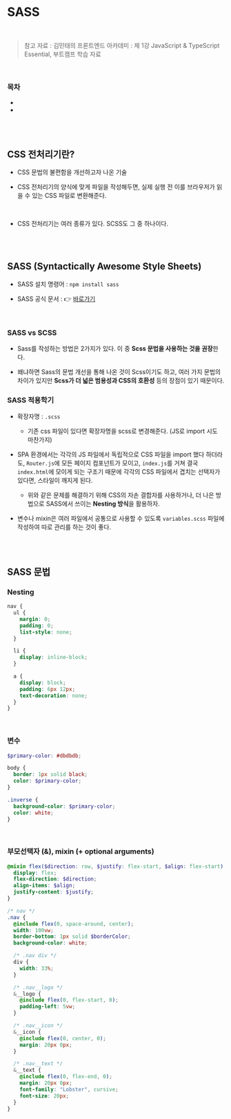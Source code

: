 # SASS

<br/>

> 참고 자료 : 김민태의 프론트엔드 아카데미 : 제 1강 JavaScript & TypeScript Essential, 부트캠프 학습 자료

<br/>

### 목차

- <a href=""></a>
- <a href=""></a>

<br/><br/>

## CSS 전처리기란?

- CSS 문법의 불편함을 개선하고자 나온 기술

- CSS 전처리기의 양식에 맞게 파일을 작성해두면, 실제 실행 전 이를 브라우저가 읽을 수 있는 CSS 파일로 변환해준다.

<br/>

- CSS 전처리기는 여러 종류가 있다. SCSS도 그 중 하나이다.

<br/><br/>

## SASS (Syntactically Awesome Style Sheets)

- SASS 설치 명령어 : <code>npm install sass</code>

- SASS 공식 문서 : 👉 <a href="https://sass-lang.com/documentation/">바로가기</a>

<br/>

### SASS vs SCSS

- Sass를 작성하는 방법은 2가지가 있다. 이 중 <strong>Scss 문법을 사용하는 것을 권장</strong>한다.

- 왜냐하면 Sass의 문법 개선을 통해 나온 것이 Scss이기도 하고, 여러 가지 문법의 차이가 있지만 <strong>Scss가 더 넓은 범용성과 CSS의 호환성</strong> 등의 장점이 있기 때문이다.

### SASS 적용학기

- 확장자명 : <code>.scss</code>

  - 기존 css 파일이 있다면 확장자명을 scss로 변경해준다. (JS로 import 시도 마찬가지)

- SPA 환경에서는 각각의 JS 파일에서 독립적으로 CSS 파일을 import 했다 하더라도, <code>Router.js</code>에 모든 페이지 컴포넌트가 모이고, <code>index.js</code>를 거쳐 결국 <code>index.html</code>에 모이게 되는 구조기 때문에 각각의 CSS 파일에서 겹치는 선택자가 있다면, 스타일이 깨지게 된다.

  - 위와 같은 문제를 해결하기 위해 CSS의 자손 결합자를 사용하거나, 더 나은 방법으로 SASS에서 쓰이는 <strong>Nesting 방식</strong>을 활용하자.

- 변수나 mixin은 여러 파일에서 공통으로 사용할 수 있도록 <code>variables.scss</code> 파일에 작성하여 따로 관리를 하는 것이 좋다.

<br/><br/>

## SASS 문법

### Nesting

```scss
nav {
  ul {
    margin: 0;
    padding: 0;
    list-style: none;
  }

  li {
    display: inline-block;
  }

  a {
    display: block;
    padding: 6px 12px;
    text-decoration: none;
  }
}
```

<br/>

### 변수

```scss
$primary-color: #dbdbdb;

body {
  border: 1px solid black;
  color: $primary-color;
}

.inverse {
  background-color: $primary-color;
  color: white;
}
```

<br/>

### 부모선택자 (&), mixin (+ optional arguments)

```scss
@mixin flex($direction: row, $justify: flex-start, $align: flex-start) {
  display: flex;
  flex-direction: $direction;
  align-items: $align;
  justify-content: $justify;
}

/* nav */
.nav {
  @include flex(0, space-around, center);
  width: 100vw;
  border-bottom: 1px solid $borderColor;
  background-color: white;

  /* .nav div */
  div {
    width: 33%;
  }

  /* .nav__logo */
  &__logo {
    @include flex(0, flex-start, 0);
    padding-left: 5vw;
  }

  /* .nav__icon */
  &__icon {
    @include flex(0, center, 0);
    margin: 20px 0px;
  }

  /* .nav__text */
  &__text {
    @include flex(0, flex-end, 0);
    margin: 20px 0px;
    font-family: "Lobster", cursive;
    font-size: 20px;
  }
}
```
